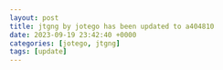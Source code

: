```yaml
---
layout: post
title: jtgng by jotego has been updated to a404810
date: 2023-09-19 23:42:40 +0000
categories: [jotego, jtgng]
tags: [update]
---
```



